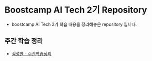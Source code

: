 # Boostcamp AI Tech 2기 Repository

- boostcamp AI Tech 2기 학습 내용을 정리해놓은 repository 입니다.

## 주간 학습 정리

- [김성한 - 주간학습정리](https://sunghan.notion.site/2826821df1dd48c2b07d36a4df3c0222)
